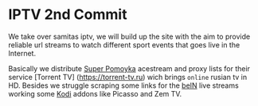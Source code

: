 # IPTV 2nd Commit

We take over samitas iptv, we will build up the site with the aim to provide reliable url streams to watch different sport events that
goes live in the Internet.

Basically we distribute [Super Pomoyka](http://super-pomoyka.us.to/trash/ttv-list/) acestream and proxy lists for their service [Torrent TV]
(https://torrent-tv.ru) wich brings `online` rusian tv in HD. Besides we struggle scraping some links for the [beIN](https://bein.com)
live streams working some [Kodi](https://kodi.org) addons like Picasso and Zem TV.
